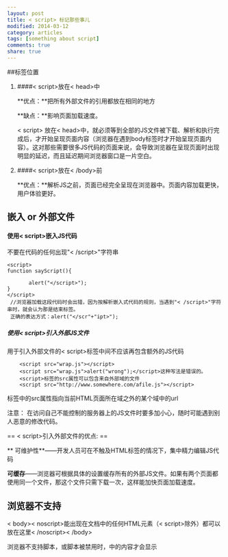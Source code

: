 ```yaml
---
layout: post
title: < script> 标记那些事儿
modified: 2014-03-12
category: articles
tags: [something about script]
comments: true
share: true
---
```



##标签位置
1. ####< script>放在< head>中

    **优点：**把所有外部文件的引用都放在相同的地方

    **缺点：**影响页面加载速度。

    < script> 放在< head>中，就必须等到全部的JS文件被下载、解析和执行完成后，才开始呈现页面内容（浏览器在遇到body标签时才开始呈现页面内容）。这对那些需要很多JS代码的页面来说，会导致浏览器在呈现页面时出现明显的延迟，而且延迟期间浏览器窗口是一片空白。
    
2. ####< script>放在< /body>前

	**优点：**解析JS之前，页面已经完全呈现在浏览器中。页面内容加载更快，用户体验更好。

## 嵌入 or 外部文件

#### 使用< script>嵌入JS代码

不要在代码的任何出现"< /script>"字符串

    <script>
    function sayScript(){

           alert("</script>");
    }
    </script>	
     //浏览器加载这段代码时会出错，因为按解析嵌入式代码的规则，当遇到"< /script>"字符串时，就会认为那是结束标签。
     正确的表达方式：alert("</scr"+"ipt>");
    
    

##### 使用< script>引入外部JS文件

用于引入外部文件的< script>标签中间不应该再包含额外的JS代码
    

        <script src="wrap.js"></script>  
        <script src="wrap.js">alert("wrong");</script>这种写法是错误的。  
        <script>标签的src属性可以包含来自外部域的文件  
        <script src="http://www.somewhere.com/afile.js"></script>  
        
      
标签中的src属性指向当前HTML页面所在域之外的某个域中的url

注意：
在访问自己不能控制的服务器上的JS文件时要多加小心，随时可能遇到别人恶意的修改代码。

== < script>引入外部文件的优点: ==

** 可维护性**——开发人员可在不触及HTML标签的情况下，集中精力编辑JS代码

**可缓存**——浏览器可根据具体的设置缓存所有的外部JS文件。如果有两个页面都使用同一个文件，那这个文件只需下载一次，这样能加快页面加载速度。

## 浏览器不支持

< body>< noscript>能出现在文档中的任何HTML元素（< script>除外）都可以放在这里< /noscript>< /body>

浏览器不支持脚本，或脚本被禁用时，<noscript>中的内容才会显示
